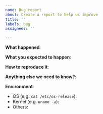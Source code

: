 ```yaml
---
name: Bug report
about: Create a report to help us improve
title: ''
labels: bug
assignees: ''

---
```


**What happened**:

**What you expected to happen**:

**How to reproduce it**:

**Anything else we need to know?**:

**Environment**:
- OS (e.g: `cat /etc/os-release`):
- Kernel (e.g. `uname -a`):
- Others:
